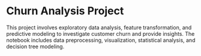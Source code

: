 # Churn Analysis Project

This project involves exploratory data analysis, feature transformation, and predictive modeling to investigate customer churn and provide insights. The notebook includes data preprocessing, visualization, statistical analysis, and decision tree modeling.
